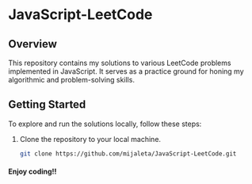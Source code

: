 # JavaScript-LeetCode

## Overview
This repository contains my solutions to various LeetCode problems implemented in JavaScript. It serves as a practice ground for honing my algorithmic and problem-solving skills.


## Getting Started
To explore and run the solutions locally, follow these steps:

1. Clone the repository to your local machine.
   ```bash
   git clone https://github.com/mijaleta/JavaScript-LeetCode.git

#### Enjoy coding!!
